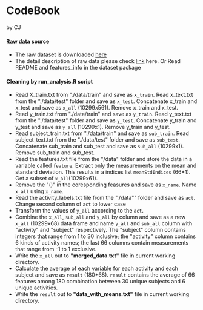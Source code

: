 # CodeBook
by CJ  

#### Raw data source
- The raw dataset is downloaded [here](https://d396qusza40orc.cloudfront.net/getdata%2Fprojectfiles%2FUCI%20HAR%20Dataset.zip )  
- The detail description of raw data please check [link](http://archive.ics.uci.edu/ml/datasets/Human+Activity+Recognition+Using+Smartphones) here. Or Read README and features_info in the dataset package  

#### Cleaning by run_analysis.R script
- Read X_train.txt from "./data/train" and save as `x_train`. Read x_text.txt from the "./data/test" folder and save as `x_test`. Concatenate x_train and x_test and save as `x_all` (10299x561). Remove x_train and x_test.
-  Read y_train.txt from "./data/train" and save as `y_train`. Read y_text.txt from the "./data/test" folder and save as `y_test`. Concatenate y_train and y_test and save as `y_all` (10299x1). Remove y_train and y_test.
- Read subject_train.txt from "./data/train" and save as `sub_train`. Read subject_text.txt from the "./data/test" folder and save as `sub_test`. Concatenate sub_train and sub_test and save as `sub_all` (10299x1). Remove sub_train and sub_test.
- Read the features.txt file from the "/data" folder and store the data in a variable called `feature`. Extract only the measurements on the mean and standard deviation. This results in a indices list `meanStdIndices` (66*1). Get a subset of `x_all`(10299x61).
- Remove the "()" in the coresponding feasures and save as `x_name`. Name `x_all` using `x_name`. 
- Read the activity_labels.txt file from the "./data"" folder and save as `act`. Change second column of `act` to lower case
- Transform the values of `y_all` according to the `act`.
- Combine the `x_all`, `sub_all` and `y_all` by column and save as a new `x_all` (10299x68) data frame and name `y_all` and `sub_all` column with "activity" and "subject" respectively. The "subject" column contains integers that range from 1 to 30 inclusive; the "activity" column contains 6 kinds of activity names; the last 66 columns contain measurements that range from -1 to 1 exclusive.
- Write the `x_all` out to **"merged_data.txt"**  file in current working directory.
- Calculate the average of each variable for each activity and each subject and save as `result` (180*68). `result` contains the average of 66 features among 180 combination between 30 unique subjects and 6 unique activities. 
- Write the `result` out to **"data_with_means.txt"** file in current working directory.
